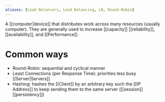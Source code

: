 ```yaml
---
aliases: [Load Balancers, Load Balancing, LB, Round-Robin]
---
```


A [[computer|device]] that distributes work across many resources (usually computer). They are generally used to increase [[capacity]] [[reliability]], [[availability]], and [[Performance]].

# Common ways

- Round-Robin: sequential and cyclical manner
- Least Connections (per Response Time): priorities less busy [[Server|Servers]]
- Hashing: hashes the [[Client]] by an arbitrary key such the [[IP Address]] to keep sending them to the same server ([[session]] [[persistency]])